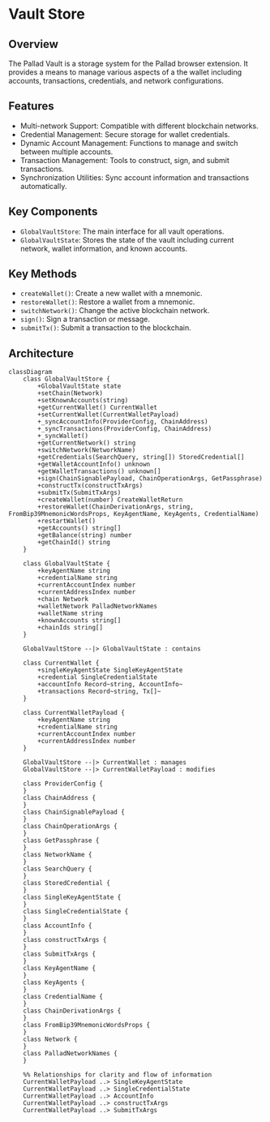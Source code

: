 # Vault Store

## Overview
The Pallad Vault is a storage system for the Pallad browser extension. It provides a means to manage various aspects of a the wallet including accounts, transactions, credentials, and network configurations.

## Features
- Multi-network Support: Compatible with different blockchain networks.
- Credential Management: Secure storage for wallet credentials.
- Dynamic Account Management: Functions to manage and switch between multiple accounts.
- Transaction Management: Tools to construct, sign, and submit transactions.
- Synchronization Utilities: Sync account information and transactions automatically.

## Key Components
- `GlobalVaultStore`: The main interface for all vault operations.
- `GlobalVaultState`: Stores the state of the vault including current network, wallet information, and known accounts.

## Key Methods
- `createWallet()`: Create a new wallet with a mnemonic.
- `restoreWallet()`: Restore a wallet from a mnemonic.
- `switchNetwork()`: Change the active blockchain network.
- `sign()`: Sign a transaction or message.
- `submitTx()`: Submit a transaction to the blockchain.

## Architecture 

```mermaid
classDiagram
    class GlobalVaultStore {
        +GlobalVaultState state
        +setChain(Network)
        +setKnownAccounts(string)
        +getCurrentWallet() CurrentWallet
        +setCurrentWallet(CurrentWalletPayload)
        +_syncAccountInfo(ProviderConfig, ChainAddress)
        +_syncTransactions(ProviderConfig, ChainAddress)
        +_syncWallet()
        +getCurrentNetwork() string
        +switchNetwork(NetworkName)
        +getCredentials(SearchQuery, string[]) StoredCredential[]
        +getWalletAccountInfo() unknown
        +getWalletTransactions() unknown[]
        +sign(ChainSignablePayload, ChainOperationArgs, GetPassphrase)
        +constructTx(constructTxArgs)
        +submitTx(SubmitTxArgs)
        +createWallet(number) CreateWalletReturn
        +restoreWallet(ChainDerivationArgs, string, FromBip39MnemonicWordsProps, KeyAgentName, KeyAgents, CredentialName)
        +restartWallet()
        +getAccounts() string[]
        +getBalance(string) number
        +getChainId() string
    }

    class GlobalVaultState {
        +keyAgentName string
        +credentialName string
        +currentAccountIndex number
        +currentAddressIndex number
        +chain Network
        +walletNetwork PalladNetworkNames
        +walletName string
        +knownAccounts string[]
        +chainIds string[]
    }

    GlobalVaultStore --|> GlobalVaultState : contains

    class CurrentWallet {
        +singleKeyAgentState SingleKeyAgentState
        +credential SingleCredentialState
        +accountInfo Record~string, AccountInfo~
        +transactions Record~string, Tx[]~
    }

    class CurrentWalletPayload {
        +keyAgentName string
        +credentialName string
        +currentAccountIndex number
        +currentAddressIndex number
    }

    GlobalVaultStore --|> CurrentWallet : manages
    GlobalVaultStore --|> CurrentWalletPayload : modifies

    class ProviderConfig {
    }
    class ChainAddress {
    }
    class ChainSignablePayload {
    }
    class ChainOperationArgs {
    }
    class GetPassphrase {
    }
    class NetworkName {
    }
    class SearchQuery {
    }
    class StoredCredential {
    }
    class SingleKeyAgentState {
    }
    class SingleCredentialState {
    }
    class AccountInfo {
    }
    class constructTxArgs {
    }
    class SubmitTxArgs {
    }
    class KeyAgentName {
    }
    class KeyAgents {
    }
    class CredentialName {
    }
    class ChainDerivationArgs {
    }
    class FromBip39MnemonicWordsProps {
    }
    class Network {
    }
    class PalladNetworkNames {
    }

    %% Relationships for clarity and flow of information
    CurrentWalletPayload ..> SingleKeyAgentState
    CurrentWalletPayload ..> SingleCredentialState
    CurrentWalletPayload ..> AccountInfo
    CurrentWalletPayload ..> constructTxArgs
    CurrentWalletPayload ..> SubmitTxArgs
```